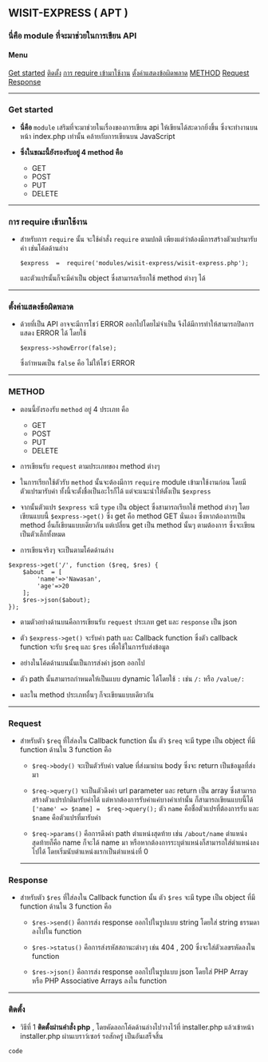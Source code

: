 ## WISIT-EXPRESS ( APT )
### นี่คือ module ที่จะมาช่วยในการเขียน API
#### Menu

[Get started]()
[ติดตั้ง]()
[การ require เข้ามาใช้งาน]()
[ตั้งค่าแสดงข้อผิดพลาด]()
[METHOD]()
[Request]()
[Response]()

---
### Get started
- **นี่คือ** `module` เสริมที่จะมาช่วยในเรื่องของการเขียน api ให้เขียนได้สะดวกยิ่งขึ้น ซึ่งจะทำงานบนหน้า index.php เท่านั้น คล้ายกับการเขียนบน JavaScript 

- **ซึ่งในขณะนี้ยังรองรับอยู่ 4 method คือ**
	- GET
	- POST
	- PUT
	- DELETE

---
### การ require เข้ามาใช้งาน
- สำหรับการ `require` นั้น จะใช้คำสั่ง `require` ตามปกติ เพียงแต่ว่าต้องมีการสร้างตัวแปรมารับค่า เช่นโค้ดด้านล่าง
	```
	$express  =  require('modules/wisit-express/wisit-express.php');
	```
	และตัวแปรนั้นก็จะมีค่าเป็น object ซึ่งสามารถเรียกใช้ method ต่างๆ ได้

---
### ตั้งค่าแสดงข้อผิดพลาด
- ด้วยที่เป็น API อาจจะมีการโชว์ ERROR ออกไปโดยไม่จำเป็น จึงได้มีการทำให้สามารถปิดการแสดง ERROR ได้ โดยใช้ 
	```
	$express->showError(false);
	```
	 ซึ่งกำหนดเป็น `false` คือ ไม่ให้โชว์ ERROR
	 
 ---
 ### METHOD
 - ตอนนี้ยังรองรับ `method` อยู่ 4 ประเภท คือ 
	 - GET
	 - POST
	 - PUT
	 - DELETE

- การเขียนรับ `request` ตามประเภทของ method ต่างๆ

- ในการเรียกใช้ตัวรับ `method` นั้นจะต้องมีการ `require` module เข้ามาใช้งานก่อน โดยมีตัวแปรมารับค่า ทั้งนี้จะตั้งชื่อเป็นอะไรก็ได้ แต่จะแนะนำให้ตั้งเป็น `$express`

- จากนั้นตัวแปร `$express` จะมี `type` เป็น object ซึ่งสามารถเรียกใช้ method ต่างๆ โดยเขียนแบบนี้  `$express->get()` ซึ่ง get คือ method GET นั่นเอง ซึ่งหากต้องการเป็น method อื่นก็เขียนแบบเดียวกัน แต่เปลี่ยน get เป็น method นั้นๆ ตามต้องการ ซึ่งจะเขียนเป็นตัวเล็กทั้งหมด
- การเขียนจริงๆ จะเป็นตามโค้ดด้านล่าง
```
$express->get('/', function ($req, $res) {
	$about  = [
		'name'=>'Nawasan',
		'age'=>20
	];
	$res->json($about);
});
```

- ตามตัวอย่างด้านบนคือการเขียนรับ `request` ประเภท get และ `response` เป็น json
- ตัว `$express->get()` จะรับค่า path และ Callback function ซึ่งตัว callback function จะรับ `$req` และ `$res` เพื่อใช้ในการรับส่งข้อมูล
- อย่างในโค้ดด้านบนนั้นเป็นการส่งค่า json ออกไป 

- ตัว path นั้นสามารถกำหนดให้เป็นแบบ dynamic ได้โดยใช้ `:` เช่น `/:` หรือ `/value/:`

- และใน method ประเภทอื่นๆ ก็จะเขียนแบบเดียวกัน

---

### Request
- สำหรับตัว `$req` ที่ใส่ลงใน Callback function นั้น ตัว `$req` จะมี type เป็น object ที่มี function ด้านใน 3 function คือ
	- `$req->body()` จะเป็นตัวรับค่า value ที่ส่งมาผ่าน body ซึ่งจะ return เป็นข้อมูลที่ส่งมา
	
	- `$req->query()` จะเป็นตัวดึงค่า url parameter และ return เป็น array ซึ่งสามารถสร้างตัวแปรปกติมารับค่าได้ แต่หากต้องการรับค่าแค่บางค่าเท่านั้น ก็สามารถเขียนแบบนี้ได้ 
	 `['name' => $name] =  $req->query();`
	 ตัว `name` คือชื่อตัวแปรที่ต้องการรับ และ `$name` คือตัวแปรที่มารับค่า
	- `$req->params()` คือการดึงค่า path ตำแหน่งสุดท้าย เช่น `/about/name` ตำแหน่งสุดท้ายก็คือ name ก็จะได้ name มา
	หรือหากต้องการระบุตำแหน่งก็สามารถใส่ตำแหน่งลงไปได้ โดยเริ่มนับตำแหน่งแรกเป็นตำแหน่งที่ 0
	---

### Response
- สำหรับตัว `$res` ที่ใส่ลงใน Callback function นั้น ตัว `$res` จะมี type เป็น object ที่มี function ด้านใน 3 function คือ
	- `$res->send()` คือการส่ง response ออกไปในรูปแบบ string โดยใส่ string ธรรมดาลงไปใน function
	
	- `$res->status()` คือการส่งรหัสสถานะต่างๆ เช่น 404 , 200 ซึ่งจะใส่ตัวเลขรหัดลงใน function
	- `$res->json()` คือการส่ง response ออกไปในรูปแบบ json โดยใส่ PHP Array หรือ PHP Associative Arrays ลงใน function
---

### ติดตั้ง
-   วิธีที่ 1  **ติดตั้งผ่านคำสั่ง php**  , โดยคัดลอกโค้ดด้านล่างไปวางไว้ที่ installer.php แล้วเข้าหน้า installer.php ผ่านเบราว์เซอร์ รอสักครู่ เป็นอันเสร็จสิ้น
```
code
```